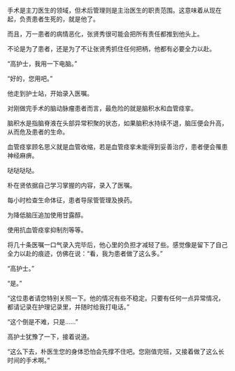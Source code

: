 手术是主刀医生的领域，但术后管理则是主治医生的职责范围。这意味着从现在起，负责患者生死的，就是他了。

而且，万一患者的病情恶化，张贤秀很可能会把所有责任都推到他头上。

不论是为了患者，还是为了不让张贤秀抓住任何把柄，他都有必要全力以赴。

“高护士，我用一下电脑。”

“好的，您用吧。”

他走到护士站，开始录入医嘱。

对刚做完手术的脑动脉瘤患者而言，最危险的就是脑积水和血管痉挛。

脑积水是指脑脊液在头部异常积聚的状态，如果脑积水持续不退，脑压便会升高，从而危及患者的生命。

血管痉挛顾名思义就是血管收缩，若是血管痉挛未能得到妥善治疗，患者便会罹患神经麻痹。

哒哒哒哒。

朴在贤依据自己学习掌握的内容，录入了医嘱。

每小时检查生命体征，患者导尿管管理及换药。

为降低脑压追加使用甘露醇。

使用抗血管痉挛抑制剂等等。

将几十条医嘱一口气录入完毕后，他心里的负担才减轻了些。感觉像是留下了自己全力以赴的痕迹，仿佛在说：“看，我为患者做了这么多。”

“高护士。”

“是。”

“这位患者请您特别关照一下。他的情况有些不稳定。只要有任何一点异常情况，都请记录在护理记录里，并随时给我打电话。”

“这个倒是不难，只是……”

高护士犹豫了一下，接着说道。

“这么下去，朴医生您的身体恐怕会先撑不住吧。您刚值完班，又接着做了这么长时间的手术啊。”
